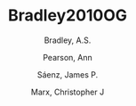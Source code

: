 ---
layout: publication
title: Bradley2010OG
category: journalpub
author: 
	- Bradley, A.S. 
	- Pearson, Ann 
	- Sáenz, James P. 
	- Marx, Christopher J 
pubtitle:  "Adenosylhopane: The first intermediate in hopanoid side chain biosynthesis" 
journal: Organic Geochemistry 
volume: 41 
pages: 1075-1081 
year: 2010
---